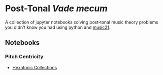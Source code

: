# Post-Tonal ___Vade mecum___
A collection of jupyter notebooks solving post-tonal music theory problems you didn't know you had using python and [music21](https://github.com/cuthbertLab/music21 "Awesome python library for computational music analyses and computational musicology written by Myke Cuthbert, et al."). 
## Notebooks
### Pitch Centricity
- <a href="https://github.com/musicus/Post-Tonal-vade-mecum/blob/development/Hexatonic%20Collections.ipynb">Hexatonic Collections</a>

